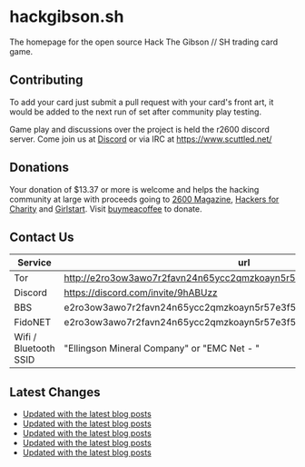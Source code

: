 # hackgibson.sh
The homepage for the open source Hack The Gibson // SH trading card game.


## Contributing

To add your card just submit a pull request with your card's front art, it would be added to the next run of set after community play testing.

Game play and discussions over the project is held the r2600 discord server. Come join us at [Discord](https://discord.com/invite/9hABUzz) or via IRC at https://www.scuttled.net/


## Donations

Your donation of $13.37 or more is welcome and helps the hacking community at large with proceeds going to [2600 Magazine](https://2600.com/), [Hackers for Charity](https://hackersforcharity.org) and [Girlstart](https://girlstart.org).  Visit [buymeacoffee](https://www.buymeacoffee.com/hackgibson.sh) to donate.


## Contact Us

Service | url
-|-
Tor | http://e2ro3ow3awo7r2favn24n65ycc2qmzkoayn5r57e3f56nvjwdcgg32ad.onion
Discord | https://discord.com/invite/9hABUzz
BBS | e2ro3ow3awo7r2favn24n65ycc2qmzkoayn5r57e3f56nvjwdcgg32ad.onion:23
FidoNET | e2ro3ow3awo7r2favn24n65ycc2qmzkoayn5r57e3f56nvjwdcgg32ad.onion:24554
Wifi / Bluetooth SSID | "Ellingson Mineral Company" or "EMC Net - <fidonet address>"

## Latest Changes
<!-- BLOG-POST-LIST:START -->
- [Updated with the latest blog posts](https://github.com/DFW2600/hackgibson.sh/commit/dd7b631d279914bf4c4c1a51d0800f3c6f2d8a3e)
- [Updated with the latest blog posts](https://github.com/DFW2600/hackgibson.sh/commit/159fcaacf866440f231e598c9295e8f8e3d5fe7a)
- [Updated with the latest blog posts](https://github.com/DFW2600/hackgibson.sh/commit/6f665120a6605d4c06c217e1e26f4b0f97da41df)
- [Updated with the latest blog posts](https://github.com/DFW2600/hackgibson.sh/commit/75514d73e983b8d0b9692dc5ba9498801f6bfe75)
- [Updated with the latest blog posts](https://github.com/DFW2600/hackgibson.sh/commit/b6f482e79671bb65ead66528cbd069f613b5be3b)
<!-- BLOG-POST-LIST:END -->
